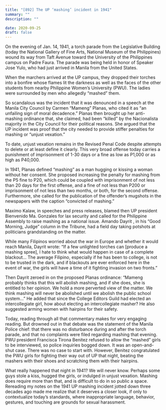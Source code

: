 ```yaml
---
title: "[892] The UP ‘mashing’ incident in 1941"
summary: ""
description: ""

date: 2020-09-25
draft: false
---
```


On the evening of Jan. 14, 1941, a torch parade from the Legislative Building (today the National Gallery of Fine Arts, National Museum of the Philippines) wound its way from Taft Avenue toward the University of the Philippines campus on Padre Faura. The parade was being held in honor of Speaker Jose Yulo, who had just arrived in Manila from the United States.

When the marchers arrived at the UP campus, they dropped their torches into a bonfire whose flames lit the darkness as well as the faces of the other students from nearby Philippine Women’s University (PWU). The ladies were surrounded by men who allegedly “mashed” them.

So scandalous was the incident that it was denounced in a speech at the Manila City Council by Carmen “Mameng” Planas, who cited it as “an unfailing sign of moral decadence.” Planas then brought up her anti-mashing ordinance that, she claimed, had been “killed” by the Nacionalista majority in the City Council for their political reasons. She argued that the UP incident was proof that the city needed to provide stiffer penalties for mashing or “unjust vexation.”

To date, unjust vexation remains in the Revised Penal Code despite attempts to delete or at least define it clearly. This very broad offense today carries a punishment of imprisonment of 1-30 days or a fine as low as P1,000 or as high as P40,000.

In 1941, Planas defined “mashing” as a man hugging or kissing a woman without her consent. She proposed increasing the penalty for mashing from the P5 fine to P20, which could be coupled with imprisonment of not less than 20 days for the first offense, and a fine of not less than P200 or imprisonment of not less than two months, or both, for the second offense. Furthermore, she called for the publication of the offender’s mugshots in the newspapers with the caption “convicted of mashing.”

Maximo Kalaw, in speeches and press releases, blamed then UP president Bienvenido Ma. Gonzales for lax security and called for the Philippine Assembly to raise mashing as a national issue. Amando Dayrit , in his “Good Morning, Judge” column in the Tribune, had a field day taking potshots at politicians grandstanding on the matter.

While many Filipinos worried about the war in Europe and whether it would reach Manila, Dayrit wrote: “If a few unlighted torches can [produce a mashing spree], I hate to think what would happen in case of a complete blackout… The average Filipino, especially if he has been to college, is not to be trusted in the dark, and if blackouts are ever enforced here in the event of war, the girls will have a time of it fighting invasion on two fronts.”

Then Dayrit zeroed in on the proposed Planas ordinance: “Mameng probably thinks that this will abolish mashing, and if she does, she is entitled to her opinion. We hold a more perverted view of the matter. We think mashing will never be abolished until we abolish the public school system…” He added that since the College Editors Guild had elected an intercollegiate girl, how about electing an intercollegiate masher? He also suggested arming women with hairpins for their safety.

Today, reading through all that commentary makes for very engaging reading. But drowned out in that debate was the statement of the Manila Police chief: that there was no disturbance during and after the torch parade, and that no complaints were filed regarding mashing that evening. PWU president Francisca Tirona Benitez refused to allow the “mashed” girls to be interviewed, so police inquiries bogged down. It was an open-and-shut case. There was no case to start with. However, Benitez congratulated the PWU girls for fighting their way out of UP that night, beating the mashers with their shoes and scratching them with their hairpins.

What really happened that night in 1941? We will never know. Perhaps some guys stole a kiss, hugged the girls, or indulged in unjust vexation. Mashing does require more than that, and is difficult to do in so public a space. Rereading my notes on the 1941 UP mashing incident jotted down three decades ago made me realize that it deserves a closer look, if only to contextualize today’s standards, where inappropriate language, behavior, gestures, and touching are grounds for sexual harassment.
